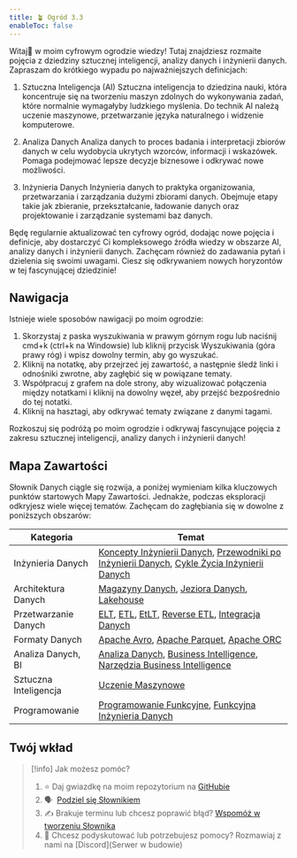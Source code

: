 ```yaml
---
title: 🪴 Ogród 3.3
enableToc: false
---
```


Witaj👋 w moim cyfrowym ogrodzie wiedzy! Tutaj znajdziesz rozmaite pojęcia z dziedziny sztucznej inteligencji, analizy danych i inżynierii danych. Zapraszam do krótkiego wypadu po najważniejszych definicjach:

1. Sztuczna Inteligencja (AI)
Sztuczna inteligencja to dziedzina nauki, która koncentruje się na tworzeniu maszyn zdolnych do wykonywania zadań, które normalnie wymagałyby ludzkiego myślenia. Do technik AI należą uczenie maszynowe, przetwarzanie języka naturalnego i widzenie komputerowe.

2. Analiza Danych
Analiza danych to proces badania i interpretacji zbiorów danych w celu wydobycia ukrytych wzorców, informacji i wskazówek. Pomaga podejmować lepsze decyzje biznesowe i odkrywać nowe możliwości.

3. Inżynieria Danych
Inżynieria danych to praktyka organizowania, przetwarzania i zarządzania dużymi zbiorami danych. Obejmuje etapy takie jak zbieranie, przekształcanie, ładowanie danych oraz projektowanie i zarządzanie systemami baz danych.

Będę regularnie aktualizować ten cyfrowy ogród, dodając nowe pojęcia i definicje, aby dostarczyć Ci kompleksowego źródła wiedzy w obszarze AI, analizy danych i inżynierii danych. Zachęcam również do zadawania pytań i dzielenia się swoimi uwagami. Ciesz się odkrywaniem nowych horyzontów w tej fascynującej dziedzinie!

## Nawigacja

Istnieje wiele sposobów nawigacji po moim ogrodzie:

1. Skorzystaj z paska wyszukiwania w prawym górnym rogu lub naciśnij cmd+k (ctrl+k na Windowsie) lub kliknij przycisk Wyszukiwania (góra prawy róg) i wpisz dowolny termin, aby go wyszukać.
2. Kliknij na notatkę, aby przejrzeć jej zawartość, a następnie śledź linki i odnośniki zwrotne, aby zagłębić się w powiązane tematy.
3. Współpracuj z grafem na dole strony, aby wizualizować połączenia między notatkami i kliknij na dowolny węzeł, aby przejść bezpośrednio do tej notatki.
4. Kliknij na hasztagi, aby odkrywać tematy związane z danymi tagami.

Rozkoszuj się podróżą po moim ogrodzie i odkrywaj fascynujące pojęcia z zakresu sztucznej inteligencji, analizy danych i inżynierii danych!

## Mapa Zawartości
Słownik Danych ciągle się rozwija, a poniżej wymieniam kilka kluczowych punktów startowych Mapy Zawartości. Jednakże, podczas eksploracji odkryjesz wiele więcej tematów. Zachęcam do zagłębiania się w dowolne z poniższych obszarów:

| Kategoria              | Temat                                                                                        |
|-----------------------|-----------------------------------------------------------------------------------------------|
| Inżynieria Danych      | [Koncepty Inżynierii Danych](notes/koncepty%20data%20engineering.md), [Przewodniki po Inżynierii Danych](notes/przewodnik%20data%20engineering.md), [Cykle Życia Inżynierii Danych](notes/cykle%20życia%20data%20engineering.md) |
| Architektura Danych          | [Magazyny Danych](notes/data%20warehouse), [Jeziora Danych](notes/data%20lake), [Lakehouse](notes/data%20lakehouse) |
| Przetwarzanie Danych       | [ELT](notes/elt), [ETL](notes/etl), [EtLT](notes/etlt.md), [Reverse ETL](notes/reverse%20etl), [Integracja Danych](notes/integracja%20danych.md) |
| Formaty Danych          | [Apache Avro](notes/apache%20avro), [Apache Parquet](notes/apache%20parquet), [Apache ORC](notes/apache%20orc.md) |
| Analiza Danych, BI    | [Analiza Danych](notes/analiza%20danych.md), [Business Intelligence](notes/business%20intelligence), [Narzędzia Business Intelligence](notes/narzędzia%20business%20intelligence.md) |
| Sztuczna Inteligencja | [Uczenie Maszynowe](notes/uczenie%20maszynowe.md) |
| Programowanie| [Programowanie Funkcyjne](notes/programowanie%20funkcyjne.md), [Funkcyjna Inżynieria Danych](notes/funkcyjny%20data%20engineering.md) |

## Twój wkład

> [!info] Jak możesz pomóc?
> 
> 1.  ⭐ Daj gwiazdkę na moim repozytorium na [GitHubie](https://github.com/szymok/quartz)
> 2.  🗣️  [Podziel się Słownikiem](https://twitter.com/intent/tweet?text=Świetne%20definicje%20w%20słowniku%20danych%20🧠%20od%20@skszymon&url=quartz.skszymon.eu)
> 3.  ✍️ Brakuje terminu lub chcesz poprawić błąd? [Wspomóż w tworzeniu Słownika](notes/contribute%20to%20glossary.md) 
> 4. 👀 Chcesz podyskutować lub potrzebujesz pomocy? Rozmawiaj z nami na [Discord](Serwer w budowie)